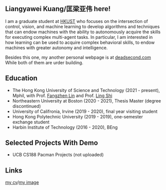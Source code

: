## Liangyawei Kuang/匡梁亚伟 here! 

I am a graduate student at [HKUST](https://hkust.edu.hk/) who focuses on the intersection of control, vision, and machine learning to develop algorithms and techniques that can endow machines with the ability to autonomously acquire the skills for executing complex multi-agent tasks. In particular, I am interested in how learning can be used to acquire complex behavioral skills, to endow machines with greater autonomy and intelligence.

Besides this one, my another personal webpage is at [deadsecond.com](https://www.deadsecond.com)
While both of them are urder building.

## Education

- The Hong Kong University of Science and Technology (2021 - present), Mphil, with Prof. [Fangzhen Lin](https://facultyprofiles.ust.hk/profiles.php?profile=fangzhen-lin-flin#researchinterest) and Prof. [Ling Shi](https://ece.hkust.edu.hk/eesling)
- Northeastern University at Boston (2020 - 2021), Thesis Master (degree discontinued)
- University of Califronia, Irvine (2019 - 2020), final year visiting student 
- Hong Kong Polytechnic University (2019 - 2019), one-semester exchange student
- Harbin Institute of Technology (2016 - 2020), BEng

## Selected Projects With Demo

- UCB CS188 Pacman Projects (not uploaded)

## Links
[my cv](https://github.com/klyw1998/LiangyaweiKuang/blob/gh-pages/Liangyawei%20Kuang's%20Curriculum%20vitae.pdf)/[my image](https://github.com/klyw1998/LiangyaweiKuang/blob/gh-pages/Image.jpeg)
